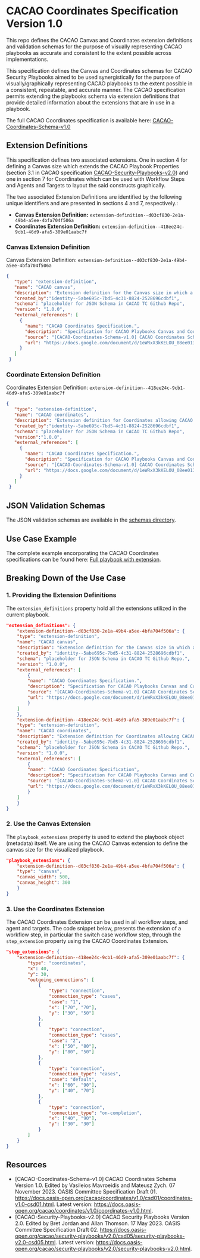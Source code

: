 # CACAO Coordinates Specification Version 1.0

This repo defines the CACAO Canvas and Coordinates extension definitions and validation schemas for the purpose of visually representing CACAO playbooks as accurate and consistent to the extent possible across implementations.

This specification defines the Canvas and Coordinates schemas for CACAO Security Playbooks aimed to be used synergistically for the purpose of visually/graphically representing CACAO playbooks to the extent possible in a consistent, repeatable, and accurate manner. The CACAO specification permits extending the playbooks schema via extension definitions that provide detailed information about the extensions that are in use in a playbook.

The full CACAO Coordinates specification is available here: [CACAO-Coordinates-Schema-v1.0](https://docs.oasis-open.org/cacao/coordinates/v1.0/coordinates-v1.0.html)

## Extension Definitions

This specification defines two associated extensions.
One  in section 4 for defining a Canvas size which extends the CACAO Playbook Properties (section 3.1 in CACAO specification [CACAO-Security-Playbooks-v2.0](https://docs.oasis-open.org/cacao/security-playbooks/v2.0/security-playbooks-v2.0.html)) and one in section 7 for Coordinates which can be used with Workflow Steps and Agents and Targets to layout the said constructs graphically.

The two associated Extension Definitions are identified by the following unique identifiers and are presented in sections 4 and 7, respectively.:

- **Canvas Extension Definition:** `extension-definition--d03cf830-2e1a-49b4-a5ee-4bfa704f506a`
- **Coordinates Extension Definition:** `extension-definition--418ee24c-9cb1-46d9-afa5-309e01aabc7f`

### Canvas Extension Definition

Canvas Extension Definition: `extension-definition--d03cf830-2e1a-49b4-a5ee-4bfa704f506a`

```JSON
{
   "type": "extension-definition",
   "name": "CACAO canvas",
   "description": "Extension definition for the Canvas size in which a CACAO playbook is graphically represented/visualized.",
   "created_by":"identity--5abe695c-7bd5-4c31-8824-2528696cdbf1",
   "schema": "placeholder for JSON Schema in CACAO TC Github Repo",
   "version": "1.0.0",
   "external_references": [
     {
       "name": "CACAO Coordinates Specification.",
       "description": "Specification for CACAO Playbooks Canvas and Coordinates extensions.",
       "source": "[CACAO-Coordinates-Schema-v1.0] CACAO Coordinates Schema Version 1.0. Edited by Vasileios Mavroeidis and Mateusz Zych. 07 November 2023. OASIS Committee Specification Draft 01. https://docs.oasis-open.org/cacao/coordinates/v1.0/csd01/coordinates-v1.0-csd01.html. Latest version: https://docs.oasis-open.org/cacao/coordinates/v1.0/coordinates-v1.0.html.",
       "url": "https://docs.google.com/document/d/1eWRxX3kKELOU_08ee013vDRrWYRu9JqS2LIt4Nk-F10/edit"
     }
   ]
 }
```

### Coordinate Extension Definition

Coordinates Extension Definition: `extension-definition--418ee24c-9cb1-46d9-afa5-309e01aabc7f`

```JSON
{
   "type": "extension-definition",
   "name": "CACAO coordinates",
   "description": "Extension definition for Coordinates allowing CACAO Playbooks to be graphically represented on a canvas.",
   "created_by":"identity--5abe695c-7bd5-4c31-8824-2528696cdbf1",
   "schema": "placeholder for JSON Schema in CACAO TC Github Repo",
   "version":"1.0.0",
   "external_references": [
     {
       "name": "CACAO Coordinates Specification.",
       "description": "Specification for CACAO Playbooks Canvas and Coordinates.",
       "source": "[CACAO-Coordinates-Schema-v1.0] CACAO Coordinates Schema Version 1.0. Edited by Vasileios Mavroeidis and Mateusz Zych. 07 November 2023. OASIS Committee Specification Draft 01. https://docs.oasis-open.org/cacao/coordinates/v1.0/csd01/coordinates-v1.0-csd01.html. Latest version: https://docs.oasis-open.org/cacao/coordinates/v1.0/coordinates-v1.0.html.",
       "url": "https://docs.google.com/document/d/1eWRxX3kKELOU_08ee013vDRrWYRu9JqS2LIt4Nk-F10/edit"
     }
   ]
 }
```

## JSON Validation Schemas

The JSON validation schemas are available in the [schemas directory](/schemas/).

## Use Case Example

The complete example encorporating the CACAO Coordinates specifications can be found here: [Full playbook with extension](/examples/playbook--cb11f617-6099-4a0d-9dd5-9d27f79c2194.json).

## Breaking Down of the Use Case

### 1. Providing the Extension Definitions

The `extension_definitions` property hold all the extensions utilized in the current playbook.  

```JSON
"extension_definitions": {
    "extension-definition--d03cf830-2e1a-49b4-a5ee-4bfa704f506a": {
    "type": "extension-definition",
    "name": "CACAO canvas",
    "description": "Extension definition for the Canvas size in which a CACAO playbook is graphically represented/visualized.",
    "created_by": "identity--5abe695c-7bd5-4c31-8824-2528696cdbf1",
    "schema": "placeholder for JSON Schema in CACAO TC Github Repo.",
    "version": "1.0.0",
    "external_references": [
        {
        "name": "CACAO Coordinates Specification.",
        "description": "Specification for CACAO Playbooks Canvas and Coordinates extensions.",
        "source": "[CACAO-Coordinates-Schema-v1.0] CACAO Coordinates Schema Version 1.0. Edited by Vasileios Mavroeidis and Mateusz Zych. 07 November 2023. OASIS Committee Specification Draft 01. https://docs.oasis-open.org/cacao/coordinates/v1.0/csd01/coordinates-v1.0-csd01.html. Latest version: https://docs.oasis-open.org/cacao/coordinates/v1.0/coordinates-v1.0.html.",
        "url": "https://docs.google.com/document/d/1eWRxX3kKELOU_08ee013vDRrWYRu9JqS2LIt4Nk-F10/edit"
        }
    ]
    },
    "extension-definition--418ee24c-9cb1-46d9-afa5-309e01aabc7f": {
    "type": "extension-definition",
    "name": "CACAO coordinates",
    "description": "Extension definition for Coordinates allowing CACAO Playbooks to be graphically represented on a canvas.",
    "created_by": "identity--5abe695c-7bd5-4c31-8824-2528696cdbf1",
    "schema": "placeholder for JSON Schema in CACAO TC Github Repo.",
    "version": "1.0.0",
    "external_references": [
        {
        "name": "CACAO Coordinates Specification",
        "description": "Specification for CACAO Playbooks Canvas and Coordinates.",
        "source": "[CACAO-Coordinates-Schema-v1.0] CACAO Coordinates Schema Version 1.0. Edited by Vasileios Mavroeidis and Mateusz Zych. 07 November 2023. OASIS Committee Specification Draft 01. https://docs.oasis-open.org/cacao/coordinates/v1.0/csd01/coordinates-v1.0-csd01.html. Latest version: https://docs.oasis-open.org/cacao/coordinates/v1.0/coordinates-v1.0.html.",
        "url": "https://docs.google.com/document/d/1eWRxX3kKELOU_08ee013vDRrWYRu9JqS2LIt4Nk-F10/edit"
        }
    ]
    }
}
```

### 2. Use the Canvas Extension

The `playbook_extensions` property is used to extend the playbook object (metadata) itself.
We are using the CACAO Canvas extension to define the canvas size for the visualized playbook.

```JSON
"playbook_extensions": {
    "extension-definition--d03cf830-2e1a-49b4-a5ee-4bfa704f506a": {
    "type": "canvas",
    "canvas_width": 500,
    "canvas_height": 300
    }
}
```

### 3. Use the Coordinates Extension

The CACAO Coordinates Extension can be used in all workflow steps, and agent and targets.
The code snippet below, presents the extension of a workflow step, in particular the switch case workflow step, through the `step_extension` property using the CACAO Coordinates Extension.

```JSON
"step_extensions": {
    "extension-definition--418ee24c-9cb1-46d9-afa5-309e01aabc7f": {
        "type": "coordinates",
        "x": 40,
        "y": 30,
        "outgoing_connections": [
            {
                "type": "connection",
                "connection_type": "cases",
                "case": "1",
                "x": ["70", "70"],
                "y": ["30", "50"]
            },
            {
                "type": "connection",
                "connection_type": "cases",
                "case": "2",
                "x": ["50", "80"],
                "y": ["80", "50"]
            },
            {
                "type": "connection",
                "connection_type": "cases",
                "case": "default",
                "x": ["60", "90"],
                "y": ["40", "70"]
            },
            {
                "type": "connection",
                "connection_type": "on-completion",
                "x": ["40", "90"],
                "y": ["30", "30"]
            }
        ]
    }
}
```

## Resources

- [CACAO-Coordinates-Schema-v1.0]
CACAO Coordinates Schema Version 1.0. Edited by Vasileios Mavroeidis and Mateusz Zych. 07 November 2023. OASIS Committee Specification Draft 01. https://docs.oasis-open.org/cacao/coordinates/v1.0/csd01/coordinates-v1.0-csd01.html. Latest version: https://docs.oasis-open.org/cacao/coordinates/v1.0/coordinates-v1.0.html.
- [CACAO-Security-Playbooks-v2.0]
CACAO Security Playbooks Version 2.0. Edited by Bret Jordan and Allan Thomson. 17 May 2023. OASIS Committee Specification Draft 02. https://docs.oasis-open.org/cacao/security-playbooks/v2.0/csd05/security-playbooks-v2.0-csd05.html. Latest version: https://docs.oasis-open.org/cacao/security-playbooks/v2.0/security-playbooks-v2.0.html.
